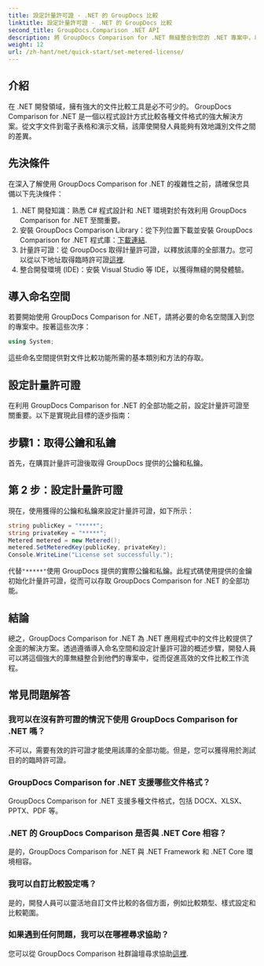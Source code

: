 ```yaml
---
title: 設定計量許可證 - .NET 的 GroupDocs 比較
linktitle: 設定計量許可證 - .NET 的 GroupDocs 比較
second_title: GroupDocs.Comparison .NET API
description: 將 GroupDocs Comparison for .NET 無縫整合到您的 .NET 專案中，以實現高效的文件比較工作流程。
weight: 12
url: /zh-hant/net/quick-start/set-metered-license/
---
```

## 介紹
在 .NET 開發領域，擁有強大的文件比較工具是必不可少的。 GroupDocs Comparison for .NET 是一個以程式設計方式比較各種文件格式的強大解決方案。從文字文件到電子表格和演示文稿，該庫使開發人員能夠有效地識別文件之間的差異。
## 先決條件
在深入了解使用 GroupDocs Comparison for .NET 的複雜性之前，請確保您具備以下先決條件：
1. .NET 開發知識：熟悉 C# 程式設計和 .NET 環境對於有效利用 GroupDocs Comparison for .NET 至關重要。
2. 安裝 GroupDocs Comparison Library：從下列位置下載並安裝 GroupDocs Comparison for .NET 程式庫：[下載連結](https://releases.groupdocs.com/comparison/net/).
3. 計量許可證：從 GroupDocs 取得計量許可證，以釋放該庫的全部潛力。您可以從以下地址取得臨時許可證[這裡](https://purchase.groupdocs.com/temporary-license/).
4. 整合開發環境 (IDE)：安裝 Visual Studio 等 IDE，以獲得無縫的開發體驗。

## 導入命名空間
若要開始使用 GroupDocs Comparison for .NET，請將必要的命名空間匯入到您的專案中。按著這些次序：

```csharp
using System;
```
這些命名空間提供對文件比較功能所需的基本類別和方法的存取。
## 設定計量許可證
在利用 GroupDocs Comparison for .NET 的全部功能之前，設定計量許可證至關重要。以下是實現此目標的逐步指南：
## 步驟1：取得公鑰和私鑰
首先，在購買計量許可證後取得 GroupDocs 提供的公鑰和私鑰。
## 第 2 步：設定計量許可證
現在，使用獲得的公鑰和私鑰來設定計量許可證，如下所示：
```csharp
string publicKey = "*****";
string privateKey = "*****";
Metered metered = new Metered();
metered.SetMeteredKey(publicKey, privateKey);
Console.WriteLine("License set successfully.");
```
代替`"*****"`使用 GroupDocs 提供的實際公鑰和私鑰。此程式碼使用提供的金鑰初始化計量許可證，從而可以存取 GroupDocs Comparison for .NET 的全部功能。

## 結論
總之，GroupDocs Comparison for .NET 為 .NET 應用程式中的文件比較提供了全面的解決方案。透過遵循導入命名空間和設定計量許可證的概述步驟，開發人員可以將這個強大的庫無縫整合到他們的專案中，從而促進高效的文件比較工作流程。
## 常見問題解答
### 我可以在沒有許可證的情況下使用 GroupDocs Comparison for .NET 嗎？
不可以，需要有效的許可證才能使用該庫的全部功能。但是，您可以獲得用於測試目的的臨時許可證。
### GroupDocs Comparison for .NET 支援哪些文件格式？
GroupDocs Comparison for .NET 支援多種文件格式，包括 DOCX、XLSX、PPTX、PDF 等。
### .NET 的 GroupDocs Comparison 是否與 .NET Core 相容？
是的，GroupDocs Comparison for .NET 與 .NET Framework 和 .NET Core 環境相容。
### 我可以自訂比較設定嗎？
是的，開發人員可以靈活地自訂文件比較的各個方面，例如比較類型、樣式設定和比較範圍。
### 如果遇到任何問題，我可以在哪裡尋求協助？
您可以從 GroupDocs Comparison 社群論壇尋求協助[這裡](https://forum.groupdocs.com/c/comparison/12).